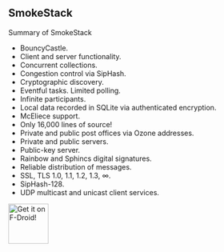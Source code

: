 SmokeStack
----------

Summary of SmokeStack

<ul>
<li>BouncyCastle.</li>
<li>Client and server functionality.</li>
<li>Concurrent collections.</li>
<li>Congestion control via SipHash.</li>
<li>Cryptographic discovery.</li>
<li>Eventful tasks. Limited polling.</li>
<li>Infinite participants.</li>
<li>Local data recorded in SQLite via authenticated encryption.</li>
<li>McEliece support.</li>
<li>Only 16,000 lines of source!</li>
<li>Private and public post offices via Ozone addresses.</li>
<li>Private and public servers.</li>
<li>Public-key server.</li>
<li>Rainbow and Sphincs digital signatures.</li>
<li>Reliable distribution of messages.</li>
<li>SSL, TLS 1.0, 1.1, 1.2, 1.3, &#8734;.</li>
<li>SipHash-128.</li>
<li>UDP multicast and unicast client services.</li>
</ul>

[<img src="https://fdroid.gitlab.io/artwork/badge/get-it-on.png"
     alt="Get it on F-Droid!"
     height="80">](https://f-droid.org/packages/org.purple.smokestack/)
